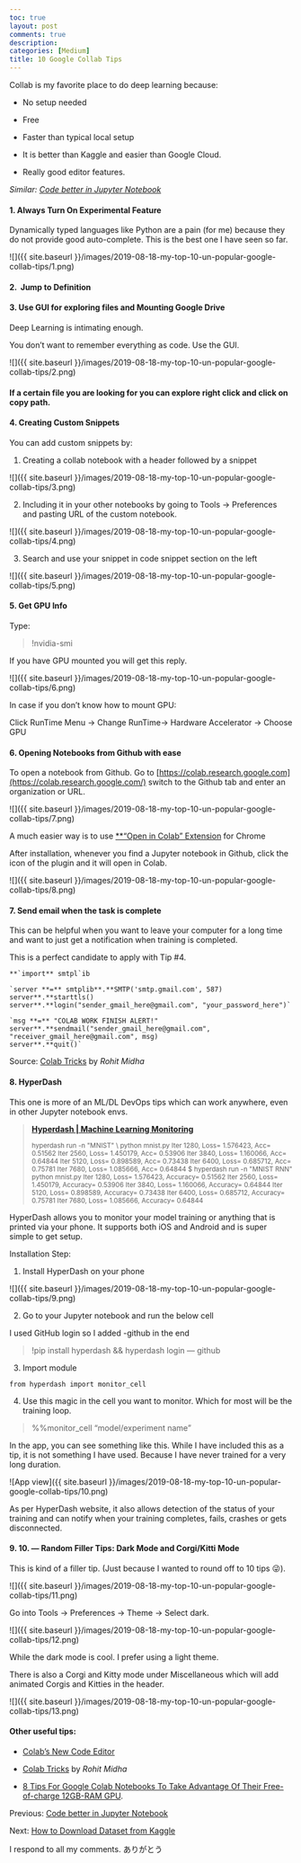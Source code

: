 ```yaml
---
toc: true
layout: post
comments: true
description: 
categories: [Medium]
title: 10 Google Collab Tips
---
```


Collab is my favorite place to do deep learning because:

- No setup needed

- Free

- Faster than typical local setup

- It is better than Kaggle and easier than Google Cloud.

- Really good editor features.

_Similar: [Code better in Jupyter Notebook](https://medium.com/r/1cc5bcf27002)_

#### 1. Always Turn On Experimental Feature

Dynamically typed languages like Python are a pain (for me) because they do not provide good auto-complete. This is the best one I have seen so far.

![]({{ site.baseurl }}/images/2019-08-18-my-top-10-un-popular-google-collab-tips/1.png)

#### 2. ️ Jump to Definition

#### 3. Use GUI for exploring files and Mounting Google Drive

Deep Learning is intimating enough.

You don’t want to remember everything as code. Use the GUI.

![]({{ site.baseurl }}/images/2019-08-18-my-top-10-un-popular-google-collab-tips/2.png)

#### If a certain file you are looking for you can explore right click and click on copy path.

#### 4. Creating Custom Snippets

You can add custom snippets by:

1. Creating a collab notebook with a header followed by a snippet

![]({{ site.baseurl }}/images/2019-08-18-my-top-10-un-popular-google-collab-tips/3.png)

2. Including it in your other notebooks by going to Tools -> Preferences and pasting URL of the custom notebook.

![]({{ site.baseurl }}/images/2019-08-18-my-top-10-un-popular-google-collab-tips/4.png)

3. Search and use your snippet in code snippet section on the left

![]({{ site.baseurl }}/images/2019-08-18-my-top-10-un-popular-google-collab-tips/5.png)

#### 5. Get GPU Info

Type:

> !nvidia-smi

If you have GPU mounted you will get this reply.

![]({{ site.baseurl }}/images/2019-08-18-my-top-10-un-popular-google-collab-tips/6.png)

In case if you don’t know how to mount GPU:

Click RunTime Menu → Change RunTime→ Hardware Accelerator → Choose GPU

#### 6. Opening Notebooks from Github with ease

To open a notebook from Github. Go to [https://colab.research.google.com](https://colab.research.google.com/) switch to the Github tab and enter an organization or URL.

![]({{ site.baseurl }}/images/2019-08-18-my-top-10-un-popular-google-collab-tips/7.png)

A much easier way is to use [\*\*“Open in Colab” Extension](https://c**hrome.google.com/webstore/detail/open-in-colab/iogfkhleblhcpcekbiedikdehleodpjo?hl=en) for Chrome

After installation, whenever you find a Jupyter notebook in Github, click the icon of the plugin and it will open in Colab.

![]({{ site.baseurl }}/images/2019-08-18-my-top-10-un-popular-google-collab-tips/8.png)

#### 7. Send email when the task is complete

This can be helpful when you want to leave your computer for a long time and want to just get a notification when training is completed.

This is a perfect candidate to apply with Tip #4.

```
**`import** smtpl`ib

`server **=** smtplib**.**SMTP('smtp.gmail.com', 587)
server**.**starttls()
server**.**login("sender_gmail_here@gmail.com", "your_password_here")`

`msg **=** "COLAB WORK FINISH ALERT!"
server**.**sendmail("sender_gmail_here@gmail.com", "receiver_gmail_here@gmail.com", msg)
server**.**quit()`
```

Source: [Colab Tricks](https://rohitmidha23.github.io/Colab-Tricks/?utm_campaign=News&utm_medium=Community&utm_source=DataCamp.com) by _Rohit Midha_

#### 8.️ HyperDash

This one is more of an ML/DL DevOps tips which can work anywhere, even in other Jupyter notebook envs.

> [**Hyperdash | Machine Learning Monitoring**](https://hyperdash.io/)
>
> <small>hyperdash run -n "MNIST" \ python mnist.py Iter 1280, Loss= 1.576423, Acc= 0.51562 Iter 2560, Loss= 1.450179, Acc= 0.53906 Iter 3840, Loss= 1.160066, Acc= 0.64844 Iter 5120, Loss= 0.898589, Acc= 0.73438 Iter 6400, Loss= 0.685712, Acc= 0.75781 Iter 7680, Loss= 1.085666, Acc= 0.64844 \$ hyperdash run -n "MNIST RNN" python mnist.py Iter 1280, Loss= 1.576423, Accuracy= 0.51562 Iter 2560, Loss= 1.450179, Accuracy= 0.53906 Iter 3840, Loss= 1.160066, Accuracy= 0.64844 Iter 5120, Loss= 0.898589, Accuracy= 0.73438 Iter 6400, Loss= 0.685712, Accuracy= 0.75781 Iter 7680, Loss= 1.085666, Accuracy= 0.64844</small>

HyperDash allows you to monitor your model training or anything that is printed via your phone. It supports both iOS and Android and is super simple to get setup.

Installation Step:

1. Install HyperDash on your phone

![]({{ site.baseurl }}/images/2019-08-18-my-top-10-un-popular-google-collab-tips/9.png)

2. Go to your Jupyter notebook and run the below cell

I used GitHub login so I added -github in the end

> !pip install hyperdash && hyperdash login — github

3. Import module

`from hyperdash import monitor_cell`

4. Use this magic in the cell you want to monitor. Which for most will be the training loop.

> %%monitor_cell “model/experiment name”

In the app, you can see something like this. While I have included this as a tip, it is not something I have used. Because I have never trained for a very long duration.

![App view]({{ site.baseurl }}/images/2019-08-18-my-top-10-un-popular-google-collab-tips/10.png)

As per HyperDash website, it also allows detection of the status of your training and can notify when your training completes, fails, crashes or gets disconnected.

#### 9. 10. — Random Filler Tips: Dark Mode and Corgi/Kitti Mode

This is kind of a filler tip. (Just because I wanted to round off to 10 tips 😜).

![]({{ site.baseurl }}/images/2019-08-18-my-top-10-un-popular-google-collab-tips/11.png)

Go into Tools -> Preferences -> Theme -> Select dark.

![]({{ site.baseurl }}/images/2019-08-18-my-top-10-un-popular-google-collab-tips/12.png)

While the dark mode is cool. I prefer using a light theme.

There is also a Corgi and Kitty mode under Miscellaneous which will add animated Corgis and Kitties in the header.

![]({{ site.baseurl }}/images/2019-08-18-my-top-10-un-popular-google-collab-tips/13.png)

#### Other useful tips:

- [Colab’s New Code Editor](https://colab.research.google.com/notebooks/editor_details.ipynb)

- [Colab Tricks](https://rohitmidha23.github.io/Colab-Tricks/?utm_campaign=News&utm_medium=Community&utm_source=DataCamp.com) by _Rohit Midha_

- [8 Tips For Google Colab Notebooks To Take Advantage Of Their Free-of-charge 12GB-RAM GPU](https://dev.to/kriyeng/8-tips-for-google-colab-notebooks-to-take-advantage-of-their-free-of-charge-12gb-ram-gpu-be4).

Previous: [Code better in Jupyter Notebook](https://medium.com/r/1cc5bcf27002)

Next: [How to Download Dataset from Kaggle](https://medium.com/r/7f700d7f9198)

I respond to all my comments. ありがとう